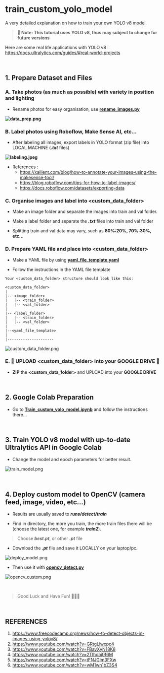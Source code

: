 # train_custom_yolo_model
A very detailed explanation on how to train your own YOLO v8 model.

> **📌 Note: This tutorial uses YOLO v8, thus may subject to change for future versions**

Here are some real life applications with YOLO v8 : https://docs.ultralytics.com/guides/#real-world-projects

<br>

## 1. Prepare Dataset and Files
### A. Take photos (as much as possible) with variety in position and lighting
- Rename photos for easy organisation, use **[rename_images.py](https://github.com/alfa934/train_custom_yolo_model/blob/main/rename_images.py)**

**![data_prep.png](https://github.com/alfa934/train_custom_yolo_model/blob/main/resource/data_prep.png)**

### B. Label photos using Roboflow, Make Sense AI, etc...
- After labeling all images, export labels in YOLO format (zip file) into LOCAL MACHINE (**_.txt_** files) 

**![labeling.jpeg](https://github.com/alfa934/train_custom_yolo_model/blob/main/resource/labeling.jpeg)**

- References :
  - https://xailient.com/blog/how-to-annotate-your-images-using-the-makesense-tool/
  - https://blog.roboflow.com/tips-for-how-to-label-images/
  - https://docs.roboflow.com/datasets/exporting-data


### C. Organise images and label into **<custom_data_folder>**
- Make an image folder and separate the images into train and val folder.

- Make a label folder and separate the **_.txt_** files into train and val folder

- Splitting train and val data may vary, such as **80%:20%, 70%:30%, etc...**

### D. Prepare YAML file and place into **<custom_data_folder>**
- Make a YAML file by using **[yaml_file_template.yaml](https://github.com/alfa934/train_custom_yolo_model/blob/main/yaml_file_template.yaml)**

- Follow the instructions in the YAML file template

```
Your <custom_data_folder> structure should look like this:

<custom_data_folder> 
|
|-- <image_folder>
|   |-- <train_folder>
|   |-- <val_folder>
|
|-- <label_folder>
|   |-- <train_folder>
|   |-- <val_folder>
|
|--<yaml_file_template>
|
|---------------------
```

![custom_data_folder.png](https://github.com/alfa934/train_custom_yolo_model/blob/main/resource/custom_data_folder.png)


### E. 📌 UPLOAD <custom_data_folder> into your GOOGLE DRIVE 📌
- **ZIP** the **<custom_data_folder>** and UPLOAD into your **GOOGLE DRIVE**

<br>

## 2. Google Colab Preparation
- Go to **[Train_custom_yolo_model.ipynb](https://github.com/alfa934/train_custom_yolo_model/blob/main/Train_custom_yolo_model.ipynb)**
and follow the instructions there...

<br>

## 3. Train YOLO v8 model with up-to-date Ultralytics API in Google Colab
- Change the model and epoch parameters for better result.

![train_model.png](https://github.com/alfa934/train_custom_yolo_model/blob/main/resource/train_model.png)

<br>

## 4. Deploy custom model to OpenCV (camera feed, image, video, etc...)
- Results are usually saved to **_runs/detect/train_** <br>


- Find in directory, the more you train, the more train files there will be (choose the latest one, for example **_train2_**).


> Choose **_best.pt_**, or other **_.pt_** file

- Download the **_.pt_** file and save it LOCALLY on your laptop/pc.

![deploy_model.png](https://github.com/alfa934/train_custom_yolo_model/blob/main/resource/deploy_model.png)

- Then use it with **[opencv_detect.py](https://github.com/alfa934/train_custom_yolo_model/blob/main/opencv_detect.py)**

![opencv_custom.png](https://github.com/alfa934/train_custom_yolo_model/blob/main/resource/opencv_custom.png)

<br>

> Good Luck and Have Fun! 🌝🌝🌝

<br>

## REFERENCES
1. https://www.freecodecamp.org/news/how-to-detect-objects-in-images-using-yolov8/
2. https://www.youtube.com/watch?v=GRtgLlwxpc4
3. https://www.youtube.com/watch?v=FBavXyN18K8
4. https://www.youtube.com/watch?v=2TIhdai0f6M
5. https://www.youtube.com/watch?v=tFNJGim3FXw
6. https://www.youtube.com/watch?v=wM1wn1bZ3S4
